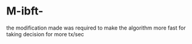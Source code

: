 # M-ibft-
the modification made was required to make the algorithm more fast for taking decision for more tx/sec 
